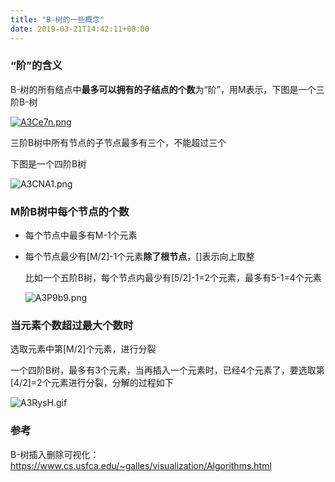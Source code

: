 ```yaml
---
title: "B-树的一些概念"
date: 2019-03-21T14:42:11+08:00
---
```





### “阶”的含义

B-树的所有结点中**最多可以拥有的子结点的个数**为“阶”，用M表示，下图是一个三阶B-树

[![A3Ce7n.png](https://s2.ax1x.com/2019/03/21/A3Ce7n.png)](https://imgchr.com/i/A3Ce7n)

三阶B树中所有节点的子节点最多有三个，不能超过三个

<!--more-->

下图是一个四阶B树

![A3CNA1.png](https://s2.ax1x.com/2019/03/21/A3CNA1.png)

### M阶B树中每个节点的个数

* 每个节点中最多有M-1个元素

* 每个节点最少有[M/2]-1个元素**除了根节点**，[]表示向上取整

  比如一个五阶B树，每个节点内最少有[5/2]-1=2个元素，最多有5-1=4个元素

  ![A3P9b9.png](https://s2.ax1x.com/2019/03/21/A3P9b9.png)

### 当元素个数超过最大个数时

选取元素中第[M/2]个元素，进行分裂

一个四阶B树，最多有3个元素，当再插入一个元素时，已经4个元素了，要选取第[4/2]=2个元素进行分裂，分解的过程如下

![A3RysH.gif](https://s2.ax1x.com/2019/03/22/A3RysH.gif)

### 参考

B-树插入删除可视化：https://www.cs.usfca.edu/~galles/visualization/Algorithms.html

